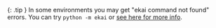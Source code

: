 {: .tip }
In some environments you may get "ekai command not found" errors.
You can try `python -m ekai` or 
[see here for more info](/docs/troubleshooting/ekai-not-found.html).

